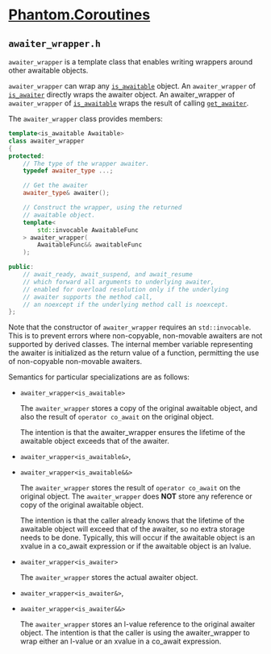# [Phantom.Coroutines](../README.md)

## ```awaiter_wrapper.h```

```awaiter_wrapper``` is a template class that enables writing wrappers
around other awaitable objects. 

```awaiter_wrapper``` can wrap any [```is_awaitable```](type_traits.md#is_awaitable)
object. An ```awaiter_wrapper``` of [```is_awaiter```](type_traits.md#is_awaiter)
directly wraps the awaiter object. An awaiter_wrapper of ```awaiter_wrapper``` of [```is_awaitable```](type_traits.md#is_awaiter) wraps the result of
calling [```get_awaiter```](type_traits.md#get_awaiter).

The ```awaiter_wrapper``` class provides members:

```c++
template<is_awaitable Awaitable>
class awaiter_wrapper
{
protected:
    // The type of the wrapper awaiter.
    typedef awaiter_type ...;

    // Get the awaiter
    awaiter_type& awaiter();

    // Construct the wrapper, using the returned
    // awaitable object.
    template<
        std::invocable AwaitableFunc
    > awaiter_wrapper(
        AwaitableFunc&& awaitableFunc
    );

public:
    // await_ready, await_suspend, and await_resume
    // which forward all arguments to underlying awaiter,
    // enabled for overload resolution only if the underlying
    // awaiter supports the method call,
    // an noexcept if the underlying method call is noexcept.
};
```

Note that the constructor of ```awaiter_wrapper``` requires an ```std::invocable```.
This is to prevent errors where non-copyable, non-movable awaiters are not supported
by derived classes. The internal member variable representing the awaiter is
initialized as the return value of a function, permitting the use of non-copyable
non-movable awaiters.

Semantics for particular specializations are as follows:

* ```awaiter_wrapper<is_awaitable>```
  
  The ```awaiter_wrapper``` stores a copy of the original awaitable
  object, and also the result of ```operator co_await``` on the 
  original object. 

  The intention is that the awaiter_wrapper ensures the lifetime
  of the awaitable object exceeds that of the awaiter.

* ```awaiter_wrapper<is_awaitable&>```,
* ```awaiter_wrapper<is_awaitable&&>```

  The ```awaiter_wrapper``` stores the result of ```operator co_await```
  on the original object. The ```awaiter_wrapper``` does **NOT** store
  any reference or copy of the original awaitable object.

  The intention is that the caller already knows that the lifetime
  of the awaitable object will exceed that of the awaiter, so no
  extra storage needs to be done. Typically, this will occur
  if the awaitable object is an xvalue in a co_await expression
  or if the awaitable object is an lvalue.

* ```awaiter_wrapper<is_awaiter>```

  The ```awaiter_wrapper``` stores the actual awaiter object.

* ```awaiter_wrapper<is_awaiter&>```,
* ```awaiter_wrapper<is_awaiter&&>```

  The ```awaiter_wrapper``` stores an l-value reference to the original
  awaiter object. The intention is that the caller is using the awaiter_wrapper
  to wrap either an l-value or an xvalue in a co_await expression.
